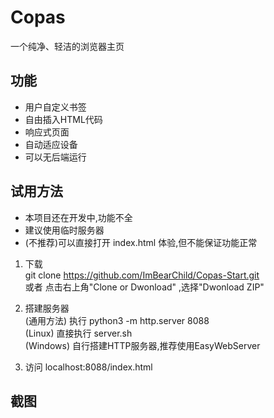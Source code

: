 # Copas
一个纯净、轻洁的浏览器主页
## 功能
* 用户自定义书签
* 自由插入HTML代码
* 响应式页面
* 自动适应设备
* 可以无后端运行
## 试用方法

* 本项目还在开发中,功能不全
* 建议使用临时服务器
* (不推荐)可以直接打开 index.html 体验,但不能保证功能正常

1. 下载  
   git clone https://github.com/ImBearChild/Copas-Start.git  
   或者 点击右上角"Clone or Dwonload" ,选择"Dwonload ZIP"

2. 搭建服务器  
   (通用方法) 执行 python3 -m http.server 8088  
   (Linux) 直接执行 server.sh  
   (Windows) 自行搭建HTTP服务器,推荐使用EasyWebServer  

3. 访问 localhost:8088/index.html
   
## 截图
